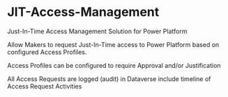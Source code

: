 # JIT-Access-Management
Just-In-Time Access Management Solution for Power Platform

Allow Makers to request Just-In-Time access to Power Platform based on configured Access Profiles.

Access Profiles can be configured to require Approval and/or Justification

All Access Requests are logged (audit) in Dataverse include timeline of Access Request Activities